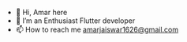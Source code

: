 - 👋 Hi, Amar here
- 👀 I’m an Enthusiast Flutter developer
- 📫 How to reach me amarjaiswar1626@gmail.com

<!---
amarjaiswar16/amarjaiswar16 is a ✨ special ✨ repository because its `README.md` (this file) appears on your GitHub profile.
You can click the Preview link to take a look at your changes.
--->
